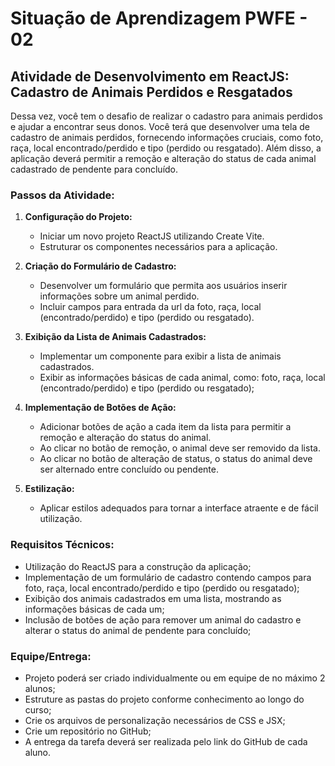 # Situação de Aprendizagem PWFE - 02
## Atividade de Desenvolvimento em ReactJS: Cadastro de Animais Perdidos e Resgatados

Dessa vez, você tem o desafio de realizar o cadastro para animais perdidos e ajudar a encontrar seus donos. Você terá que desenvolver uma tela de cadastro de animais perdidos, fornecendo informações cruciais, como foto, raça, local encontrado/perdido e tipo (perdido ou resgatado). Além disso, a aplicação deverá permitir a remoção e alteração do status de cada animal cadastrado de pendente para concluído.

### Passos da Atividade:

1. **Configuração do Projeto:**
   - Iniciar um novo projeto ReactJS utilizando Create Vite.
   - Estruturar os componentes necessários para a aplicação.

2. **Criação do Formulário de Cadastro:**
   - Desenvolver um formulário que permita aos usuários inserir informações sobre um animal perdido.
   - Incluir campos para entrada da url da foto, raça, local (encontrado/perdido) e tipo (perdido ou resgatado).

3. **Exibição da Lista de Animais Cadastrados:**
   - Implementar um componente para exibir a lista de animais cadastrados.
   - Exibir as informações básicas de cada animal, como: foto, raça, local (encontrado/perdido) e tipo (perdido ou resgatado);

4. **Implementação de Botões de Ação:**
   - Adicionar botões de ação a cada item da lista para permitir a remoção e alteração do status do animal.
   - Ao clicar no botão de remoção, o animal deve ser removido da lista.
   - Ao clicar no botão de alteração de status, o status do animal deve ser alternado entre concluído ou pendente.

5. **Estilização:**
   - Aplicar estilos adequados para tornar a interface atraente e de fácil utilização.

### Requisitos Técnicos:
- Utilização do ReactJS para a construção da aplicação;
- Implementação de um formulário de cadastro contendo campos para foto, raça, local encontrado/perdido e tipo (perdido ou resgatado);
- Exibição dos animais cadastrados em uma lista, mostrando as informações básicas de cada um;
- Inclusão de botões de ação para remover um animal do cadastro e alterar o status do animal de pendente para concluído;

### Equipe/Entrega:
- Projeto poderá ser criado individualmente ou em equipe de no máximo 2 alunos;
- Estruture as pastas do projeto conforme conhecimento ao longo do curso;
- Crie os arquivos de personalização necessários de CSS e JSX;
- Crie um repositório no GitHub;
- A entrega da tarefa deverá ser realizada pelo link do GitHub de cada aluno.